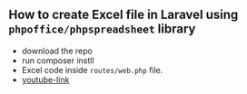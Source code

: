 ## How to create Excel file in Laravel using `phpoffice/phpspreadsheet` library 
- download the repo
- run composer instll
- Excel code inside `routes/web.php` file.
- <a href='https://youtu.be/RkJcDxR_P_k'> youtube-link</a>